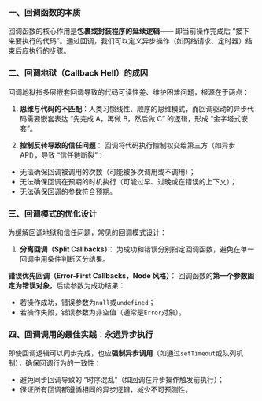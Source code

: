 ### 一、回调函数的本质

回调函数的核心作用是**包裹或封装程序的延续逻辑**—— 即当前操作完成后 “接下来要执行的代码”。通过回调，我们可以定义异步操作（如网络请求、定时器）结束后应执行的步骤。

### 二、回调地狱（Callback Hell）的成因

回调地狱指多层嵌套回调导致的代码可读性差、维护困难问题，根源在于两点：

1. **思维与代码的不匹配**：人类习惯线性、顺序的思维模式，而回调驱动的异步代码需要嵌套表达 “先完成 A，再做 B，然后做 C” 的逻辑，形成 “金字塔式嵌套”。

2. **控制反转导致的信任问题**：
   回调将代码执行控制权交给第三方（如异步 API），导致 “信任链断裂”：

- 无法确保回调被调用的次数（可能被多次调用或不调用）；
- 无法确保回调在预期的时机执行（可能过早、过晚或在错误的上下文）；
- 无法确保回调的参数符合预期。

### 三、回调模式的优化设计

为缓解回调地狱和信任问题，常见的回调模式设计：

1. **分离回调（Split Callbacks）**：
   为成功和错误分别指定回调函数，避免在单一回调中用条件判断区分结果。

**错误优先回调（Error-First Callbacks，Node 风格）**：
回调函数的**第一个参数固定为错误对象**，后续参数为成功结果：

- 若操作成功，错误参数为`null`或`undefined`；
- 若操作失败，错误参数为非空值（通常是`Error`对象）。

### 四、回调调用的最佳实践：永远异步执行

即使回调逻辑可以同步完成，也应**强制异步调用**（如通过`setTimeout`或队列机制），确保回调行为的一致性：

- 避免同步回调导致的 “时序混乱”（如回调在异步操作触发前执行）；
- 保证所有回调都遵循相同的异步逻辑，减少不可预测性。

